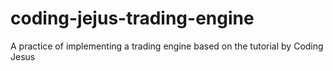 # coding-jejus-trading-engine
A practice of implementing a trading engine based on the tutorial by Coding Jesus
